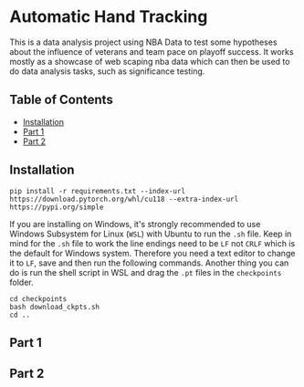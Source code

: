 # Automatic Hand Tracking

This is a data analysis project using NBA Data to test some hypotheses about the influence of veterans and team pace on playoff success.
It works mostly as a showcase of web scaping nba data which can then be used to do data analysis tasks, such as significance testing.


## Table of Contents

- [Installation](#installation)
- [Part 1](#part1)
- [Part 2](#part2)

## Installation

```shell
pip install -r requirements.txt --index-url https://download.pytorch.org/whl/cu118 --extra-index-url https://pypi.org/simple
```

If you are installing on Windows, it's strongly recommended to use Windows Subsystem for Linux (`WSL`) with Ubuntu to run the `.sh` file. Keep in mind for the `.sh` file to work the line endings need to be `LF` not `CRLF` which is the default for Windows system. Therefore you need a text editor to change it to `LF`, save and then run the following commands. Another thing you can do is run the shell script in WSL and drag the `.pt` files in the `checkpoints` folder.

```shell
cd checkpoints
bash download_ckpts.sh
cd ..
```

## Part 1

## Part 2


